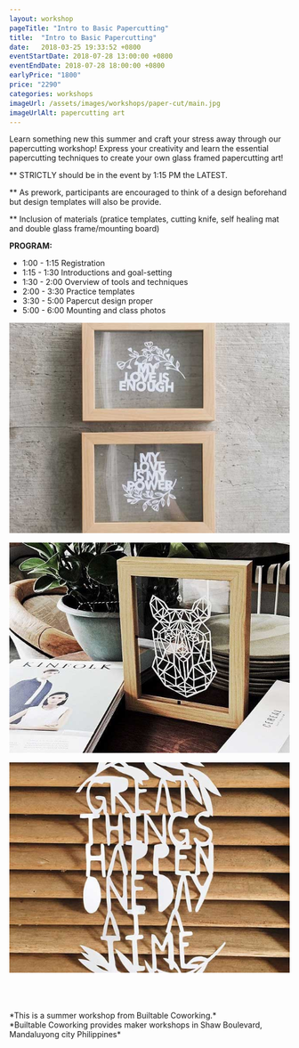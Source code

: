 ```yaml
---
layout: workshop
pageTitle: "Intro to Basic Papercutting"
title:  "Intro to Basic Papercutting"
date:   2018-03-25 19:33:52 +0800
eventStartDate: 2018-07-28 13:00:00 +0800
eventEndDate: 2018-07-28 18:00:00 +0800
earlyPrice: "1800"
price: "2290"
categories: workshops
imageUrl: /assets/images/workshops/paper-cut/main.jpg
imageUrlAlt: papercutting art
---
```

Learn something new this summer and craft your stress away through our papercutting workshop! Express your creativity and learn the essential papercutting techniques to create your own glass framed papercutting art!


** STRICTLY should be in the event by 1:15 PM the LATEST.

** As prework, participants are encouraged to think of a design beforehand but design templates will also be provide.

** Inclusion of materials (pratice templates, cutting knife, self healing mat and double glass frame/mounting board)

**PROGRAM:**

- 1:00 - 1:15 Registration
- 1:15 - 1:30 Introductions and goal-setting
- 1:30 - 2:00 Overview of tools and techniques
- 2:00 - 3:30 Practice templates
- 3:30 - 5:00 Papercut design proper
- 5:00 - 6:00 Mounting and class photos

![alt text](/assets/images/workshops/paper-cut/sample-work-1.jpg "Papercut Picture Frame")

![alt text](/assets/images/workshops/paper-cut/sample-work.jpg "Papercut in a wooden frame")

![alt text](/assets/images/workshops/paper-cut/sample-work-3.jpg "Papercut in a wooden background")

<br>
<br>
<br>
*This is a summer workshop from Builtable Coworking.*
<br>
*Builtable Coworking provides maker workshops in Shaw Boulevard, Mandaluyong city Philippines* 
